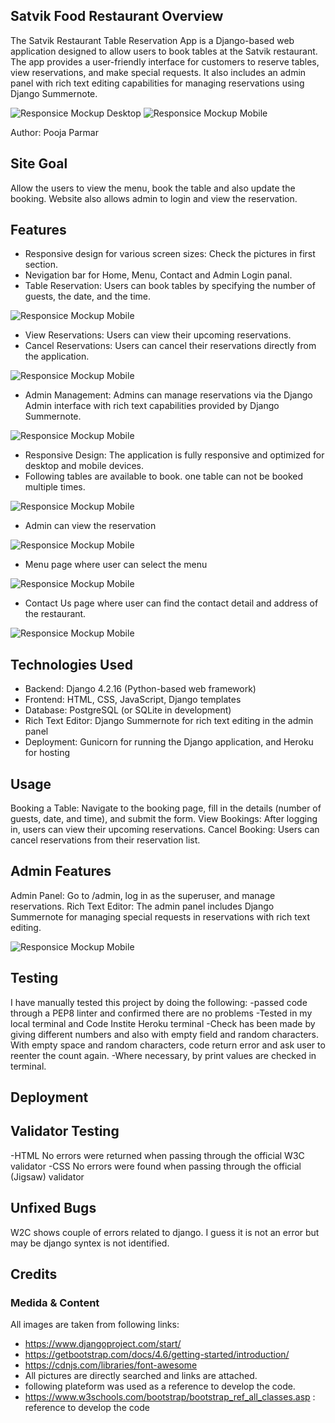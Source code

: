 ## Satvik Food Restaurant Overview 

The Satvik Restaurant Table Reservation App is a Django-based web application designed to allow users to book tables at the Satvik restaurant. The app provides a user-friendly interface for customers to reserve tables, view reservations, and make special requests. It also includes an admin panel with rich text editing capabilities for managing reservations using Django Summernote.

![Responsice Mockup Desktop]([https://github.com/pooja-par/satvik_food/satvik/static/satvik/images/bigscreen.png])
![Responsice Mockup Mobile](https://github.com/pooja-par/satvik_food/satvik/static/satvik/images/smallscreen.png)

Author: Pooja Parmar

## Site Goal

Allow the users to view the menu, book the table and also update the booking. Website also allows admin to login and view the reservation. 

## Features

- Responsive design for various screen sizes: Check the pictures in first section.
- Nevigation bar for Home, Menu, Contact and Admin Login panal.
- Table Reservation: Users can book tables by specifying the number of guests, the date, and the time.

![Responsice Mockup Mobile](https://github.com/pooja-par/satvik_food/satvik/static/satvik/images/tablereserve.png)

- View Reservations: Users can view their upcoming reservations.
- Cancel Reservations: Users can cancel their reservations directly from the application.

![Responsice Mockup Mobile](https://github.com/pooja-par/satvik_food/satvik/static/satvik/images/viewreserve.png)

- Admin Management: Admins can manage reservations via the Django Admin interface with rich text capabilities provided by Django Summernote.

![Responsice Mockup Mobile](https://github.com/pooja-par/satvik_food/satvik/static/satvik/images/djangohome.png)

- Responsive Design: The application is fully responsive and optimized for desktop and mobile devices.
- Following tables are available to book. one table can not be booked multiple times. 

![Responsice Mockup Mobile](https://github.com/pooja-par/satvik_food/satvik/static/satvik/images/tables.png)

- Admin can view the reservation

![Responsice Mockup Mobile](https://github.com/pooja-par/satvik_food/satvik/static/satvik/images/reservations.png)

- Menu page where user can select the menu

![Responsice Mockup Mobile](https://github.com/pooja-par/satvik_food/satvik/static/satvik/images/menu.png)

- Contact Us page where user can find the contact detail and address of the restaurant.

![Responsice Mockup Mobile](https://github.com/pooja-par/satvik_food/satvik/static/satvik/images/contact.png)


## Technologies Used

- Backend: Django 4.2.16 (Python-based web framework)
- Frontend: HTML, CSS, JavaScript, Django templates
- Database: PostgreSQL (or SQLite in development)
- Rich Text Editor: Django Summernote for rich text editing in the admin panel
- Deployment: Gunicorn for running the Django application, and Heroku for hosting

## Usage 

Booking a Table: Navigate to the booking page, fill in the details (number of guests, date, and time), and submit the form.
View Bookings: After logging in, users can view their upcoming reservations.
Cancel Booking: Users can cancel reservations from their reservation list.

## Admin Features
Admin Panel: Go to /admin, log in as the superuser, and manage reservations.
Rich Text Editor: The admin panel includes Django Summernote for managing special requests in reservations with rich text editing.

![Responsice Mockup Mobile](https://github.com/pooja-par/satvik_food/satvik/static/satvik/images/output.png)

## Testing

I have manually tested this project by doing the following: -passed code through a PEP8 linter and confirmed there are no problems -Tested in my local terminal and Code Instite Heroku terminal -Check has been made by giving different numbers and also with empty field and random characters. With empty space and random characters, code return error and ask user to reenter the count again. -Where necessary, by print values are checked in terminal.

## Deployment

## Validator Testing
-HTML
No errors were returned when passing through the official W3C validator
-CSS
No errors were found when passing through the official (Jigsaw) validator

## Unfixed Bugs

W2C shows couple of errors related to django. I guess it is not an error but may be django syntex is not identified. 

## Credits

### Medida & Content
All images are taken from following links:
- <https://www.djangoproject.com/start/>
- <https://getbootstrap.com/docs/4.6/getting-started/introduction/>
- <https://cdnjs.com/libraries/font-awesome>
- All pictures are directly searched and links are attached. 
- following plateform was used as a reference to develop the code.
- <https://www.w3schools.com/bootstrap/bootstrap_ref_all_classes.asp> : reference to develop the code





